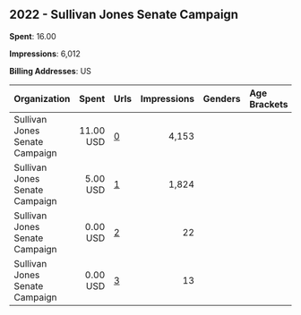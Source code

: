 ## 2022 - Sullivan Jones Senate Campaign 
**Spent**: 16.00

**Impressions**: 6,012

**Billing Addresses**: US

|Organization|Spent|Urls|Impressions|Genders|Age Brackets|Country Codes|
|:---|---:|:---|---:|:---|:---|:---|
|Sullivan Jones Senate Campaign|11.00 USD|[0](https://www.snap.com/political-ads/asset/0834a1178a0f4e63c0700c2b9c87e8460df9842d8e6b2b0fa3422778face1e06?mediaType=png)|4,153|||united states|
|Sullivan Jones Senate Campaign|5.00 USD|[1](https://www.snap.com/political-ads/asset/98071cda1ae81d9d09f8514769a92e8e27041fcbb7c9b042078f0633d2564db4?mediaType=png)|1,824|||united states|
|Sullivan Jones Senate Campaign|0.00 USD|[2](https://www.snap.com/political-ads/asset/8db191f94b5780602aa8342b7e07de863514309a6f21c4fe8c3440741a824637?mediaType=png)|22|||united states|
|Sullivan Jones Senate Campaign|0.00 USD|[3](https://www.snap.com/political-ads/asset/98071cda1ae81d9d09f8514769a92e8e27041fcbb7c9b042078f0633d2564db4?mediaType=png)|13|||united states|
